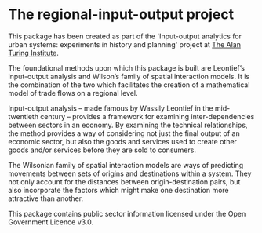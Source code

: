 # The regional-input-output project

This package has been created as part of the 
'Input-output analytics for urban systems: 
experiments in history and planning' project 
at [The Alan Turing Institute](https://www.turing.ac.uk/).

The foundational methods upon which this package is built are Leontief’s 
input-output analysis and Wilson’s family of spatial interaction models. 
It is the combination of the two which facilitates the creation of a 
mathematical model of trade flows on a regional level. 

Input-output analysis 
– made famous by Wassily Leontief in the mid-twentieth century – 
provides a framework for examining inter-dependencies between sectors in an economy. 
By examining the technical relationships, 
the method provides a way of considering not just the final output of an economic sector, 
but also the goods and services used to create other goods and/or services 
before they are sold to consumers.

The Wilsonian family of spatial interaction models are ways of 
predicting movements between sets of origins and destinations within a system. 
They not only account for the distances between origin-destination pairs, 
but also incorporate the factors which might make one destination 
more attractive than another.

This package contains public sector information 
licensed under the Open Government Licence v3.0.

